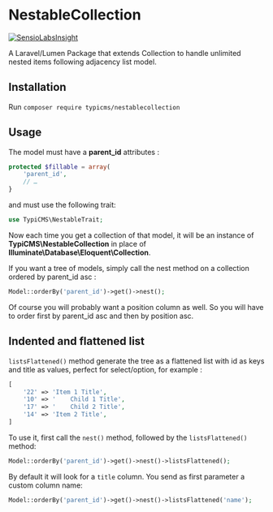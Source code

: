 # NestableCollection

[![SensioLabsInsight](https://insight.sensiolabs.com/projects/8dc349b4-951d-4098-af3a-c2911937a901/mini.png)](https://insight.sensiolabs.com/projects/8dc349b4-951d-4098-af3a-c2911937a901)

A Laravel/Lumen Package that extends Collection to handle unlimited nested items following adjacency list model.

## Installation
Run ```composer require typicms/nestablecollection```

## Usage
The model must have a **parent_id** attributes :

```php
protected $fillable = array(
    'parent_id',
    // …
}
```

and must use the following trait:

```php
use TypiCMS\NestableTrait;
```

Now each time you get a collection of that model, it will be an instance of **TypiCMS\NestableCollection** in place of **Illuminate\Database\Eloquent\Collection**.  

If you want a tree of models, simply call the nest method on a collection ordered by parent_id asc :

```php
Model::orderBy('parent_id')->get()->nest();
```

Of course you will probably want a position column as well. So you will have to order first by parent_id asc and then by position asc.

## Indented and flattened list

```listsFlattened()``` method generate the tree as a flattened list with id as keys and title as values, perfect for select/option, for example :

```php
[
    '22' => 'Item 1 Title',
    '10' => '    Child 1 Title',
    '17' => '    Child 2 Title',
    '14' => 'Item 2 Title',
]
```

To use it, first call the `nest()` method, followed by the `listsFlattened()` method:

``` php
Model::orderBy('parent_id')->get()->nest()->listsFlattened();
```

By default it will look for a `title` column. You send as first parameter a custom column name:

``` php
Model::orderBy('parent_id')->get()->nest()->listsFlattened('name');
```

